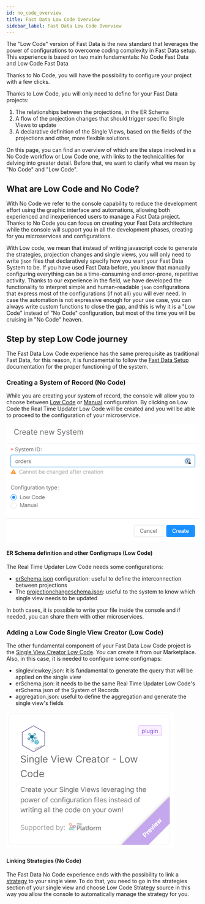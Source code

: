 ```yaml
---
id: no_code_overview
title: Fast Data Low Code Overview
sidebar_label: Fast Data Low Code Overview
---
```


The "Low Code" version of Fast Data is the new standard that leverages the power of configurations to overcome coding complexity in Fast Data setup.
This experience is based on two main fundamentals: No Code Fast Data and Low Code Fast Data

Thanks to No Code, you will have the possibility to configure your project with a few clicks.

Thanks to Low Code, you will only need to define for your Fast Data projects:

1. The relationships between the projections, in the ER Schema
2. A flow of the projection changes that should trigger specific Single Views to update
3. A declarative definition of the Single Views, based on the fields of the projections and other, more flexible solutions.

On this page, you can find an overview of which are the steps involved in a No Code workflow or Low Code one, with links to the technicalities for delving into greater detail. Before that, we want to clarify what we mean by "No Code" and "Low Code".

## What are Low Code and No Code?

With No Code we refer to the console capability to reduce the development effort using the graphic interface and automations, allowing both experienced and inexperienced users to manage a Fast Data project. Thanks to No Code you can focus on creating your Fast Data architecture while the console will support you in all the development phases, creating for you microservices and configurations.

With Low code, we mean that instead of writing javascript code to generate the strategies, projection changes and single views, you will only need to write `json` files that declaratively specify how you want your Fast Data System to be.
If you have used Fast Data before, you know that manually configuring everything can be a time-consuming end error-prone, repetitive activity. Thanks to our experience in the field, we have developed the functionality to interpret simple and human-readable `json` configurations that express most of the configurations (if not all) you will ever need.
In case the automation is not expressive enough for your use case, you can always write custom functions to close the gap, and this is why it is a "Low Code" instead of "No Code" configuration, but most of the time you will be cruising in "No Code" heaven.

## Step by step Low Code journey

The Fast Data Low Code experience has the same prerequisite as traditional Fast Data, for this reason, it is fundamental to follow the [Fast Data Setup](setup_fast_data) documentation for the proper functioning of the system.

### Creating a System of Record (No Code)

While you are creating your system of record, the console will allow you to choose between [Low Code](./real_time_updater/low-code-configuration) or [Manual](./real_time_updater/manual-configuration) configuration. By clicking on Low Code the Real Time Updater Low Code will be created and you will be able to proceed to the configuration of your microservice.

![systemcreation](./img/systemcreation.png)

#### ER Schema definition and other Configmaps (Low Code)

The Real Time Updater Low Code needs some configurations:

- [erSchema.json](./real_time_updater/low-code-configuration#er-schema-configuration) configuration: useful to define the interconnection between projections
- The [projectionchangeschema.json](./real_time_updater/low-code-configuration#projection-changes-collection): useful to the system to know which single view needs to be updated

In both cases, it is possible to write your file inside the console and if needed, you can share them with other microservices.

### Adding a Low Code Single View Creator (Low Code)

The other fundamental component of your Fast Data Low Code project is the [Single View Creator Low Code](./single_view_creator/low_code_configuration.md).
You can create it from our Marketplace.
Also, in this case, it is needed to configure some configmaps:

- singleviewkey.json: it is fundamental to generate the query that will be applied on the single view
- erSchema.json: it needs to be the same Real Time Updater Low Code's erSchema.json of the System of Records
- aggregation.json: useful to define the aggregation and generate the single view's fields

![Singleviewlowcode](./img/singleviewlowcode.png)

#### Linking Strategies (No Code)

The Fast Data No Code experience ends with the possibility to link a [strategy](./single_view#link-projections-to-the-single-view) to your single view. To do that, you need to go in the strategies section of your single view and choose Low Code Strategy source in this way you allow the console to automatically manage the strategy for you.
